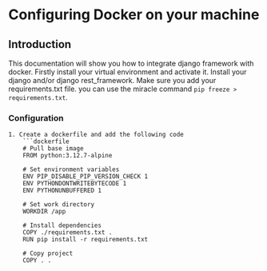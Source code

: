 # Configuring Docker on your machine

## Introduction
This documentation will show you how to integrate django framework with docker. 
Firstly install your virtual environment and activate it. Install your django and/or django rest_framework. Make sure you add your requirements.txt file. you can use the miracle command ```pip freeze > requirements.txt```. 

### Configuration
    1. Create a dockerfile and add the following code 
        ```dockerfile
        # Pull base image
        FROM python:3.12.7-alpine

        # Set environment variables
        ENV PIP_DISABLE_PIP_VERSION_CHECK 1
        ENV PYTHONDONTWRITEBYTECODE 1
        ENV PYTHONUNBUFFERED 1

        # Set work directory
        WORKDIR /app

        # Install dependencies
        COPY ./requirements.txt .
        RUN pip install -r requirements.txt

        # Copy project
        COPY . .
        


